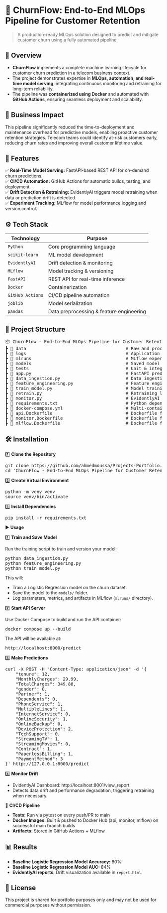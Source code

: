 # 📌 ChurnFlow: End-to-End MLOps Pipeline for Customer Retention
> A production-ready MLOps solution designed to predict and mitigate customer churn using a fully automated pipeline.


## 📖 Overview
- **ChurnFlow** implements a complete machine learning lifecycle for customer churn prediction in a telecom business context.
- The project demonstrates expertise in **MLOps, automation, and real-time model serving**, integrating continuous monitoring and retraining for long-term reliability.
- The pipeline was **containerized using Docker** and automated with **GitHub Actions**, ensuring seamless deployment and scalability.


## 🏢 Business Impact
This pipeline significantly reduced the time-to-deployment and maintenance overhead for predictive models, enabling proactive customer retention strategies. Telecom teams could identify at-risk customers early, reducing churn rates and improving overall customer lifetime value.


## 🚀 Features
✅ **Real-Time Model Serving:** FastAPI-based REST API for on-demand churn predictions.  
✅ **CI/CD Automation:** GitHub Actions for automatic builds, testing, and deployment.  
✅ **Drift Detection & Retraining:** EvidentlyAI triggers model retraining when data or prediction drift is detected.  
✅ **Experiment Tracking:** MLflow for model performance logging and version control.  


## ⚙️ Tech Stack
| Technology       | Purpose                                  |
| ---------------- | ---------------------------------------- |
| `Python`         | Core programming language                |
| `scikit-learn`   | ML model development                     |
| `EvidentlyAI`    | Drift detection & monitoring             |
| `MLflow`         | Model tracking & versioning              |
| `FastAPI`        | REST API for real-time inference         |
| `Docker`         | Containerization                         |
| `GitHub Actions` | CI/CD pipeline automation                |
| `joblib`         | Model serialization                      |
| `pandas`         | Data preprocessing & feature engineering |


## 📂 Project Structure
<pre>
📦 ChurnFlow - End-to-End MLOps Pipeline for Customer Retention
┣ 📂 data                                      # Raw and processed datasets 
┣ 📂 logs                                      # Application & monitoring logs 
┣ 📂 mlruns                                    # MLflow experiment tracking 
┣ 📂 models                                    # Saved model versions (.pkl files) 
┣ 📂 tests                                     # Unit & integration tests 
┣ 📜 app.py                                    # FastAPI prediction service 
┣ 📜 data_ingestion.py                         # Data ingestion script 
┣ 📜 feature_engineering.py                    # Feature engineering pipeline 
┣ 📜 train_model.py                            # Model training script 
┣ 📜 retrain.py                                # Retraining logic (triggered on drift) 
┣ 📜 monitor.py                                # EvidentlyAI drift monitoring service 
┣ 📜 requirements.txt                          # Python dependencies 
┣ 📜 docker-compose.yml                        # Multi-container orchestration 
┣ 📜 api.Dockerfile                            # Dockerfile for API service 
┣ 📜 monitor.Dockerfile                        # Dockerfile for monitoring service 
┣ 📜 mlflow.Dockerfile                         # Dockerfile for MLflow service
</pre>


## 🛠️ Installation
1️⃣ **Clone the Repository**
<pre>
git clone https://github.com/ahmedmoussa/Projects-Portfolio.git
cd 'ChurnFlow - End-to-End MLOps Pipeline for Customer Retention'
</pre>

2️⃣ **Create Virtual Environment**
<pre>
python -m venv venv
source venv/bin/activate
</pre>

3️⃣ **Install Dependencies**
<pre>
pip install -r requirements.txt
</pre>


▶️ **Usage**

1️⃣ **Train and Save Model**

Run the training script to train and version your model:
<pre>
python data_ingestion.py
python feature_engineering.py
python train_model.py
</pre>
This will:
 - Train a Logistic Regression model on the churn dataset.
 - Save the model to the `models/` folder.
 - Log parameters, metrics, and artifacts in MLflow (`mlruns/` directory).

2️⃣ **Start API Server**

Use Docker Compose to build and run the API container:
<pre>
docker compose up --build
</pre>
The API will be available at:
<pre>
http://localhost:8000/predict
</pre>

3️⃣ **Make Predictions**
<pre>
curl -X POST -H "Content-Type: application/json" -d '{
    "tenure": 12,
    "MonthlyCharges": 29.99,
    "TotalCharges": 349.88,
    "gender": 0,
    "Partner": 1,
    "Dependents": 0,
    "PhoneService": 1,
    "MultipleLines": 1,
    "InternetService": 0,
    "OnlineSecurity": 1,
    "OnlineBackup": 0,
    "DeviceProtection": 2,
    "TechSupport": 0,
    "StreamingTV": 1,
    "StreamingMovies": 0,
    "Contract": 1,
    "PaperlessBilling": 1,
    "PaymentMethod": 3
}' http://127.0.0.1:8000/predict
</pre>

4️⃣ **Monitor Drift**
 - EvidentlyAI Dashboard: http://localhost:8001/view_report
 - Detects data drift and performance degradation, triggering retraining when necessary.


🔄 **CI/CD Pipeline**
- **Tests:** Run via pytest on every push/PR to main
- **Docker Images:** Built & pushed to Docker Hub (api, monitor, mlflow) on successful main branch builds
- **Artifacts:** Stored in GitHub Actions + MLflow


## 📊 Results
   - **Baseline Logistic Regression Model Accuracy:** 80%
   - **Baseline Logistic Regression Model AUC:** 84%
   - **EvidentlyAI reports:** Drift visualization available in `report.html`.


## 📝 License
This project is shared for portfolio purposes only and may not be used for commercial purposes without permission.